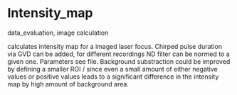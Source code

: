 # Intensity_map
data_evaluation, image calculation

calculates intensity map for a imaged laser focus. Chirped pulse duration via GVD can be added, for different recordings 
ND filter can be normed to a given one. Parameters see file. Background substraction could be improved by defining a smaller
ROI / since even a small amount of either negative values or positive values leads to a significant difference in the intensity map
by high amount of background area.
